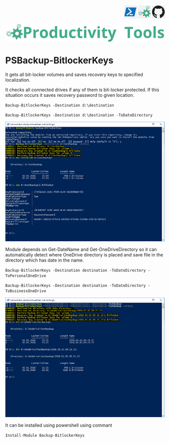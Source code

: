 <!--Category:PowerShell--> 
 <p align="right">
    <a href="https://www.powershellgallery.com/packages/ProductivityTools.PSBackupBitlockerKeys/"><img src="Images/Header/Powershell_border_40px.png" /></a>
    <a href="http://productivitytools.tech/backup-bitlockerkeys/"><img src="Images/Header/ProductivityTools_green_40px_2.png" /><a> 
    <a href="https://github.com/pwujczyk/ProductivityTools.PSBackupBitlockerKeys"><img src="Images/Header/Github_border_40px.png" /></a>
</p>
<p align="center">
    <a href="http://http://productivitytools.tech/">
        <img src="Images/Header/LogoTitle_green_500px.png" />
    </a>
</p>

# PSBackup-BitlockerKeys
It gets all bit-locker volumes and saves recovery keys to specified localization.

<!--more-->

It checks all connected drives if any of them is bit-locker protected. If this situation occurs it saves recovery password to given location.

`Backup-BitlockerKeys -Destination d:\destination`

`Backup-BitlockerKeys -Destination d:\destination -ToDateDirectory`

<!--og-image-->
![BackupBitlockerKeys](Images/Backup-BitlockerKeys.png)



Module depends on Get-DateName and Get-OneDriveDirectory so it can automatically detect where OneDrive directory is placed and save file in the directory which has date in the name.

`Backup-BitlockerKeys -Destination destination -ToDateDirectory -ToPersonalOneDrive`

`Backup-BitlockerKeys -Destination destination -ToDateDirectory -ToBusinessOneDrive`

![BackupBitlockerKeys](Images/Backup-BitlockerKeysOneDrive.png)

It can be installed using powershell using commant

`Install-Module Backup-BitlockerKeys`
